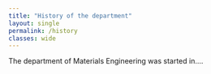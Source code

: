 ```yaml
---
title: "History of the department"
layout: single
permalink: /history
classes: wide
---
```

The department of Materials Engineering was started in....
